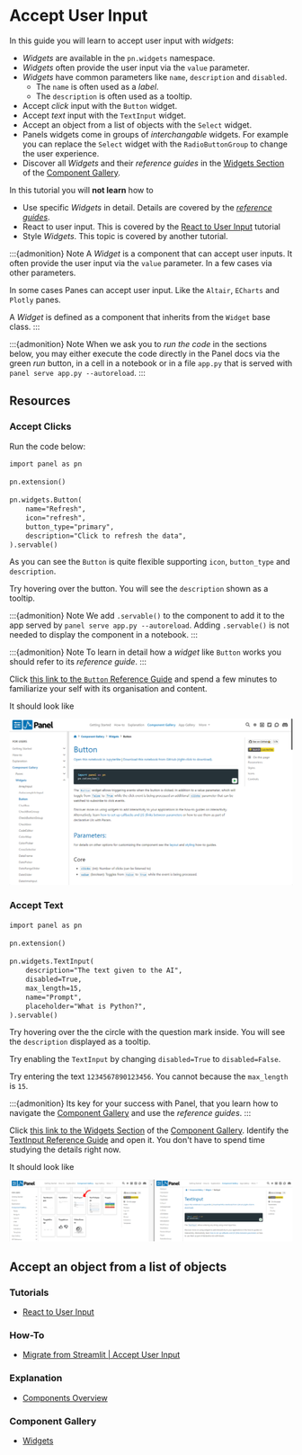# Accept User Input

In this guide you will learn to accept user input with *widgets*:

- *Widgets* are available in the `pn.widgets` namespace.
- *Widgets* often provide the user input via the `value` parameter.
- *Widgets* have common parameters like `name`, `description` and `disabled`.
  - The `name` is often used as a *label*.
  - The `description` is often used as a tooltip.
- Accept *click* input with the `Button` widget.
- Accept *text* input with the `TextInput` widget.
- Accept an object from a list of objects with the `Select` widget.
- Panels widgets come in groups of *interchangable* widgets. For example you can replace the `Select` widget with the `RadioButtonGroup` to change the user experience.
- Discover all *Widgets* and their *reference guides* in the [Widgets Section](../../reference/index.md#widgets) of the [Component Gallery](../../reference/index.md).

In this tutorial you will **not learn** how to

- Use specific *Widgets* in detail. Details are covered by the *[reference guides](../../reference/index.md#widgets)*.
- React to user input. This is covered by the [React to User Input](bind.md) tutorial
- Style *Widgets*. This topic is covered by another tutorial.

:::{admonition} Note
A *Widget* is a component that can accept user inputs. It often provide the user input via the `value` parameter. In a few cases via other parameters.

In some cases Panes can accept user input. Like the `Altair`, `ECharts` and `Plotly` panes.

A *Widget* is defined as a component that inherits from the `Widget` base class.
:::

:::{admonition} Note
When we ask you to *run the code* in the sections below, you may either execute the code directly in the Panel docs via the green *run* button, in a cell in a notebook or in a file `app.py` that is served with `panel serve app.py --autoreload`.
:::

## Resources

### Accept Clicks

Run the code below:

```{pyodide}
import panel as pn

pn.extension()

pn.widgets.Button(
    name="Refresh",
    icon="refresh",
    button_type="primary",
    description="Click to refresh the data",
).servable()
```

As you can see the `Button` is quite flexible supporting `icon`, `button_type` and `description`.

Try hovering over the button. You will see the `description` shown as a tooltip.

:::{admonition} Note
We add `.servable()` to the component to add it to the app served by `panel serve app.py --autoreload`. Adding `.servable()` is not needed to display the component in a notebook.
:::

:::{admonition} Note
To learn in detail how a *widget* like `Button` works you should refer to its *reference guide*.
:::

Click [this link to the `Button` Reference Guide](../../reference/widgets/Button.ipynb) and spend a few minutes to familiarize your self with its organisation and content.

It should look like

[![Button reference guide](../../_static/images/widgets_button_reference.png)](../../reference/widgets/Button.ipynb)

### Accept Text

```{pyodide}
import panel as pn

pn.extension()

pn.widgets.TextInput(
    description="The text given to the AI",
    disabled=True,
    max_length=15,
    name="Prompt",
    placeholder="What is Python?",
).servable()
```

Try hovering over the the circle with the question mark inside. You will see the `description` displayed as a tooltip.

Try enabling the `TextInput` by changing `disabled=True` to `disabled=False`.

Try entering the text `1234567890123456`. You cannot because the `max_length` is `15`.

:::{admonition}
Its key for your success with Panel, that you learn how to navigate the [Component Gallery](../../reference/index.md) and use the *reference guides*.
:::

Click [this link to the Widgets Section](../../reference/index.md#widgets) of the [Component Gallery](../../reference/index.md). Identify the [TextInput Reference Guide](../../reference/panes/Markdown.ipynb) and open it. You don't have to spend time studying the details right now.

It should look like

[![Widgets Gallery and TextInput Reference Guide](../../_static/images/widgets_textinput_reference.png)](../../reference/index.md#widgets)

## Accept an object from a list of objects



### Tutorials

- [React to User Input](bind.md)

### How-To

- [Migrate from Streamlit | Accept User Input](../../how_to/streamlit_migration/widgets.md)

### Explanation

- [Components Overview](../../explanation/components/components_overview.md)

### Component Gallery

- [Widgets](../../reference/index.md#widgets)